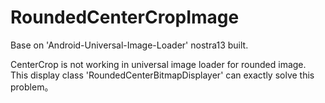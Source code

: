 # RoundedCenterCropImage
Base on 'Android-Universal-Image-Loader' nostra13 built.

CenterCrop is not working in universal image loader for rounded image. This display class 'RoundedCenterBitmapDisplayer' can exactly solve this problem。
